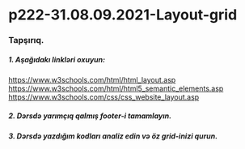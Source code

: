 # p222-31.08.09.2021-Layout-grid



### Tapşırıq.



##### 1. Aşağıdakı linkləri oxuyun:
https://www.w3schools.com/html/html_layout.asp<br />
https://www.w3schools.com/html/html5_semantic_elements.asp<br />
https://www.w3schools.com/css/css_website_layout.asp<br />




##### 2. Dərsdə yarımçıq qalmış footer-i tamamlayın.

##### 3. Dərsdə yazdığım kodları analiz edin və öz grid-inizi qurun.
